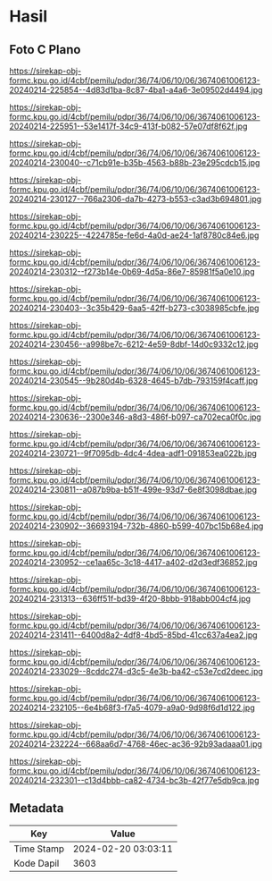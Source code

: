 # Hasil

## Foto C Plano

https://sirekap-obj-formc.kpu.go.id/4cbf/pemilu/pdpr/36/74/06/10/06/3674061006123-20240214-225854--4d83d1ba-8c87-4ba1-a4a6-3e09502d4494.jpg

https://sirekap-obj-formc.kpu.go.id/4cbf/pemilu/pdpr/36/74/06/10/06/3674061006123-20240214-225951--53e1417f-34c9-413f-b082-57e07df8f62f.jpg

https://sirekap-obj-formc.kpu.go.id/4cbf/pemilu/pdpr/36/74/06/10/06/3674061006123-20240214-230040--c71cb91e-b35b-4563-b88b-23e295cdcb15.jpg

https://sirekap-obj-formc.kpu.go.id/4cbf/pemilu/pdpr/36/74/06/10/06/3674061006123-20240214-230127--766a2306-da7b-4273-b553-c3ad3b694801.jpg

https://sirekap-obj-formc.kpu.go.id/4cbf/pemilu/pdpr/36/74/06/10/06/3674061006123-20240214-230225--4224785e-fe6d-4a0d-ae24-1af8780c84e6.jpg

https://sirekap-obj-formc.kpu.go.id/4cbf/pemilu/pdpr/36/74/06/10/06/3674061006123-20240214-230312--f273b14e-0b69-4d5a-86e7-85981f5a0e10.jpg

https://sirekap-obj-formc.kpu.go.id/4cbf/pemilu/pdpr/36/74/06/10/06/3674061006123-20240214-230403--3c35b429-6aa5-42ff-b273-c3038985cbfe.jpg

https://sirekap-obj-formc.kpu.go.id/4cbf/pemilu/pdpr/36/74/06/10/06/3674061006123-20240214-230456--a998be7c-6212-4e59-8dbf-14d0c9332c12.jpg

https://sirekap-obj-formc.kpu.go.id/4cbf/pemilu/pdpr/36/74/06/10/06/3674061006123-20240214-230545--9b280d4b-6328-4645-b7db-793159f4caff.jpg

https://sirekap-obj-formc.kpu.go.id/4cbf/pemilu/pdpr/36/74/06/10/06/3674061006123-20240214-230636--2300e346-a8d3-486f-b097-ca702eca0f0c.jpg

https://sirekap-obj-formc.kpu.go.id/4cbf/pemilu/pdpr/36/74/06/10/06/3674061006123-20240214-230721--9f7095db-4dc4-4dea-adf1-091853ea022b.jpg

https://sirekap-obj-formc.kpu.go.id/4cbf/pemilu/pdpr/36/74/06/10/06/3674061006123-20240214-230811--a087b9ba-b51f-499e-93d7-6e8f3098dbae.jpg

https://sirekap-obj-formc.kpu.go.id/4cbf/pemilu/pdpr/36/74/06/10/06/3674061006123-20240214-230902--36693194-732b-4860-b599-407bc15b68e4.jpg

https://sirekap-obj-formc.kpu.go.id/4cbf/pemilu/pdpr/36/74/06/10/06/3674061006123-20240214-230952--ce1aa65c-3c18-4417-a402-d2d3edf36852.jpg

https://sirekap-obj-formc.kpu.go.id/4cbf/pemilu/pdpr/36/74/06/10/06/3674061006123-20240214-231313--636ff51f-bd39-4f20-8bbb-918abb004cf4.jpg

https://sirekap-obj-formc.kpu.go.id/4cbf/pemilu/pdpr/36/74/06/10/06/3674061006123-20240214-231411--6400d8a2-4df8-4bd5-85bd-41cc637a4ea2.jpg

https://sirekap-obj-formc.kpu.go.id/4cbf/pemilu/pdpr/36/74/06/10/06/3674061006123-20240214-233029--8cddc274-d3c5-4e3b-ba42-c53e7cd2deec.jpg

https://sirekap-obj-formc.kpu.go.id/4cbf/pemilu/pdpr/36/74/06/10/06/3674061006123-20240214-232105--6e4b68f3-f7a5-4079-a9a0-9d98f6d1d122.jpg

https://sirekap-obj-formc.kpu.go.id/4cbf/pemilu/pdpr/36/74/06/10/06/3674061006123-20240214-232224--668aa6d7-4768-46ec-ac36-92b93adaaa01.jpg

https://sirekap-obj-formc.kpu.go.id/4cbf/pemilu/pdpr/36/74/06/10/06/3674061006123-20240214-232301--c13d4bbb-ca82-4734-bc3b-42f77e5db9ca.jpg


## Metadata

| Key        | Value               |
| ---------- | ------------------- |
| Time Stamp | 2024-02-20 03:03:11 |
| Kode Dapil | 3603                |



